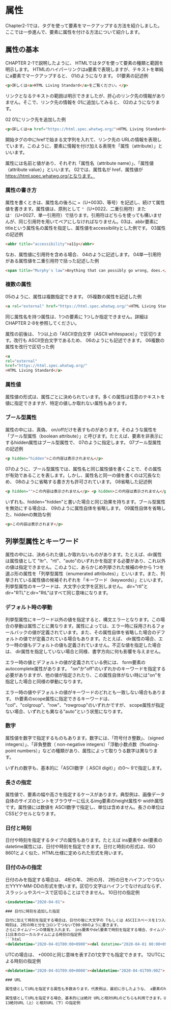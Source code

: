 # 属性

Chapter2-1では、タグを使って要素をマークアップする方法を紹介しました。ここでは一歩進んで、要素に属性を付ける方法について紹介します。

## 属性の基本

CHAPTER 2-1で説明したように、 HTMLではタグを使って要素の種類と範囲を明示します。 HTMLのハイパーリンクはa要素で表現しますが、テキストを単純にa要素でマークアップすると、 01のようになります。 
01要素の記述例
```html
<p>詳しくは<a>HTML Living Standard</a>をご覧ください。</p>
```

リンクとなるテキストの範囲は明示できましたが、肝心のリンク先の情報がありません。そこで、リンク先の情報を 01に追加してみると、 02のようになります。

02 01にリンク先を追加した例

```html
<p>詳しくは<a href="https://html.spec.whatwg.org/">HTML Living Standard</a>をご覧ください。</p>
```

開始タグの中にhrefで始まる文字列を入れて、リンク先の URLの情報を表現しています。このように、要素に情報を付け加える表現を「属性（attribute）」といいます。

属性には名前と値があり、それぞれ「属性名（attribute name）」、「属性値（attribute value）」といいます。 02では、属性名が href、属性値が https://html.spec.whatwg.org/となります。

### 属性の書き方

属性を書くときは、属性名の後ろに `=`（U+003D、等号）を記述し、続けて属性値を書きます。属性値は、原則として `"`（U+0022、二重引用符）または`'`（U+0027、単一引用符）で括ります。引用符はどちらを使っても構いませんが、同じ引用符を用いてペアにしなければなりません。03は、abbr要素に titleという属性名の属性を指定し、属性値をaccessibilityとした例です。
03属性の記述例
```html
<abbr title="accessibility">a11y</abbr>
```

なお、属性値に引用符を含める場合、 04のように記述します。
04単一引用符がある属性値を二重引用符で括った記述した例
```html
<span title="Murphy's law">Anything that can possibly go wrong, does.</span>
```

### 複数の属性

05のように、属性は複数指定できます。
05複数の属性を記述した例

```html
<a rel="external" href="https://html.spec.whatwg.org/">HTML Living Standard</a> 
```

同じ属性名を持つ属性は、1つの要素に 1つしか指定できません。詳細は CHAPTER 2-8を参照してください。

属性の前後は、 1つ以上の「ASCII空白文字（ASCII whitespace）」で区切ります。改行も ASCII空白文字であるため、 06のようにも記述できます。
06複数の属性を改行で区切った例

```html
<a 
rel="external" 
href="https://html.spec.whatwg.org/" 
>HTML Living Standard</a>
```

### 属性値

属性値の形式は、属性ごとに決められています。多くの属性は任意のテキストを値に指定できますが、特定の値しか取れない属性もあります。

### ブール型属性

属性の中には、真偽、 on/offだけを表すものがあります。そのような属性を「ブール型属性（boolean attribute）」と呼びます。たとえば、要素を非表示にするhidden属性はブール型属性で、 07のように指定します。
07プール型属性の記述例

```html
<p hidden="hidden">この内容は表示されません</p> 
```
07のように、ブール型属性では、属性名と同じ属性値を書くことで、その属性が有効であることを表します。しかし、属性名と同一の値を書くのは冗長なため、 08のように省略する書き方も許可されています。
08省略した記述例

```html
<p hidden="">この内容は表示されません</p> <p hidden>この内容は表示されません</p> 
```

いずれも、hidden="hidden"と書いた場合と同じ効果を持ちます。ブール型属性を無効にする場合は、 09のように属性自体を省略します。
09属性自体を省略した、hiddenの無効な例

```html
<p>この内容は表示されます</p>
```

## 列挙型属性とキーワード

属性の中には、決められた値しか取れないものがあります。たとえば、dir属性は属性値として "ltr"、"rtl"、"auto"のいずれかを指定する必要があり、これ以外の値は指定できません。このように、あらかじめ列挙された候補の中から 1つを選ぶ形の属性を「列挙型属性（enumerated attributes）」といいます。また、列挙されている属性値の候補それぞれを「キーワード（keywords）」といいます。列挙型属性のキーワードは、大文字小文字を区別しません。 dir="rtl"とdir="RTL"とdir="RtL"はすべて同じ意味になります。

### デフォルト時の挙動

列挙型属性にキーワード以外の値を指定すると、構文エラーとなります。この場合の挙動は属性ごとに異なります。属性によっては、エラー時に採用されるフォールバックの値が定義されています。また、その属性自体を省略した場合のデフォルトの値でが定義されている場合もあります。たとえば、 dir属性の場合、エラー時の値もデフォルトの値も定義されていません。不正な値を指定した場合は、 dir属性を指定していない場合と同様、書字方向に何も影響を与えません。

エラー時の値とデフォルトの値が定義されている例には、 form要素のautocomplete属性があります。 "on"か"off"のいずれかのキーワードを指定する必要がありますが、他の値が指定されたり、この属性自体がない時には"on"を指定した場合と同様の挙動になります。

エラー時の値やデフォルトの値がキーワードのどれとも一致しない場合もあります。 th要素のscope属性に指定できるキーワードは、 "col"、"colgroup"、"row"、"rowgroup"のいずれかですが、 scope属性が指定ない場合、いずれとも異なる"auto"という状態になります。

### 数字

属性値を数字で指定するものもあります。数字には、「符号付き整数」、（signed integers）」、「非負整数（ non-negative integers）「浮動小数点数（floating-point numbers）」などの種類があり、属性によって取りうる数字は異なります。

いずれの数字も、基本的に「ASCII数字（ ASCII digit）」の0～ 9で指定します。

### 長さの指定

属性値で、要素の幅や高さを指定するケースがあります。典型例は、画像データ自体のサイズのヒントをブラウザーに伝えるimg要素のheight属性や width属性です。属性値には数値を ASCII数字で指定し、単位は含めません。長さの単位は CSSピクセルとなります。

### 日付と時刻

日付や時刻を指定するタイプの属性もあります。たとえば ins要素や del要素のdatetime属性には、日付や時刻を指定できます。日付と時刻の形式は、ISO 8601とよく似た、HTML仕様に定められた形式を用います。

### 日付のみの指定

日付のみを指定する場合は、 4桁の年、 2桁の月、 2桁の日をハイフンでつないだYYYY-MM-DDの形式を使います。区切り文字はハイフンでなければならず、スラッシュやスペースで区切ることはできません。
10日付の指定例

```html
<insdatetime="2020-04-01">

### 日付に時刻を追加した指定

日付に加えて時刻を指定する場合は、日付の後に大文字の Tもしくは ASCIIスペースを1つ入れ、日付と時刻を区切ります。
時刻は、2桁の時と分をコロンでつないで00:00のように書きます。
さらにタイムゾーンの情報を入れます。 ins要素やdel要素で時刻を指定する場合、タイムゾーンの情報は必須で、省略できません。 +に続けて 2桁の時、 2桁の分を連続して表記します。日本のローカルタイムの場合、 UTC（協定世界時）との時差が+9時間ですから、+0900となります。
11日本のローカルタイムによる時刻の指定例
```html
<deldatetime="2020-04-01T00:00+0900"><del datetime="2020-04-01 00:00+0900">
```

UTCの場合は、 +0000と同じ意味を表すZの1文字でも指定できます。
12UTCによる時刻の指定例

```html
<deldatetime="2020-04-01T09:00+0000"><deldatetime="2020-04-01T09:00Z">

### URL

属性値としてURLを指定する属性も多数あります。代表例は、最初に示したような、 a要素のhref属性でリンク先を指定するものです。 img要素のsrc属性など、読み込み先のリソースの指定にもURLを使用します。

属性値としてURLを指定する場合、基本的には絶対 URLと相対URLのどちらも利用できます。URLの詳細な書式はCHAPTER 2-3で説明します。
13絶対URL（上）と相対URL（下）の指定例

